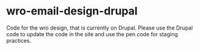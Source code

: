 # wro-email-design-drupal
Code for the wro design, that is currently on Drupal. Please use the Drupal code to update the code in the site and use the pen code for staging practices.
